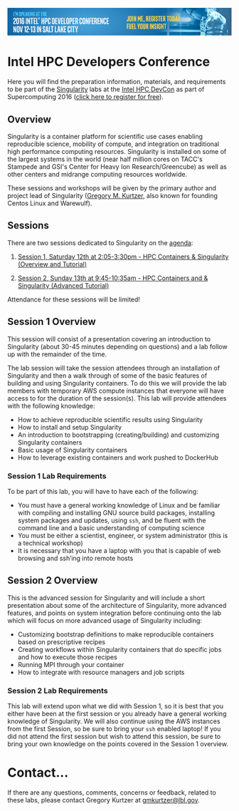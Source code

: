 ![banner](HPCDC-728x90-Speakers.jpg)

# Intel HPC Developers Conference

Here you will find the preparation information, materials, and requirements to be part of the [Singularity](http://singularity.lbl.gov) labs at the [Intel HPC DevCon](http://www.intel.com/content/www/us/en/events/hpcdevcon/overview.html) as part of Supercomputing 2016 ([click here to register for free](https://hpcdevcon.intel.com/register/devcon.aspx)).

## Overview
Singularity is a container platform for scientific use cases enabling reproducible science, mobility of compute, and integration on traditional high performance computing resources. Singularity is installed on some of the largest systems in the world (near half million cores on TACC's Stampede and GSI's Center for Heavy Ion Research/Greencube) as well as other centers and midrange computing resources worldwide.

These sessions and workshops will be given by the primary author and project lead of Singularity ([Gregory M. Kurtzer](http://gmkurtzer.github.io/), also known for founding Centos Linux and Warewulf).

## Sessions

There are two sessions dedicated to Singularity on the [agenda](http://www.intel.com/content/www/us/en/events/hpcdevcon/agenda.html):

1. [Session 1, Saturday 12th at 2:05-3:30pm - HPC Containers & Singularity (Overview and Tutorial)](http://www.intel.com/content/www/us/en/events/hpcdevcon/technical-sessions.html#singularity)

2. [Session 2, Sunday 13th at 9:45-10:35am - HPC Containers and & Singularity (Advanced Tutorial)](http://www.intel.com/content/www/us/en/events/hpcdevcon/technical-sessions.html#lbnl)

Attendance for these sessions will be limited!

## Session 1 Overview
This session will consist of a presentation covering an introduction to Singularity (about 30-45 minutes depending on questions) and a lab follow up with the remainder of the time.

The lab session will take the session attendees through an installation of Singularity and then a walk through of some of the basic features of building and using Singularity containers. To do this we will provide the lab members with temporary AWS compute instances that everyone will have access to for the duration of the session(s). This lab will provide attendees with the following knowledge:

* How to achieve reproducible scientific results using Singularity
* How to install and setup Singularity
* An introduction to bootstrapping (creating/building) and customizing Singularity containers
* Basic usage of Singularity containers
* How to leverage existing containers and work pushed to DockerHub

### Session 1 Lab Requirements
To be part of this lab, you will have to have each of the following:

* You must have a general working knowledge of Linux and be familiar with compiling and installing GNU source build packages, installing system packages and updates, using `ssh`, and be fluent with the command line and a basic understanding of computing science
* You must be either a scientist, engineer, or system administrator (this is a technical workshop)
* It is necessary that you have a laptop with you that is capable of web browsing and ssh’ing into remote hosts

## Session 2 Overview
This is the advanced session for Singularity and will include a short presentation about some of the architecture of Singularity, more advanced features, and points on system integration before continuing onto the lab which will focus on more advanced usage of Singularity including:

* Customizing bootstrap definitions to make reproducible containers based on prescriptive recipes
* Creating workflows within Singularity containers that do specific jobs and how to execute those recipes
* Running MPI through your container
* How to integrate with resource managers and job scripts

### Session 2 Lab Requirements
This lab will extend upon what we did with Session 1, so it is best that you either have been at the first session or you already have a general working knowledge of Singularity. We will also continue using the AWS instances from the first Session, so be sure to bring your `ssh` enabled laptop! If you did not attend the first session but wish to attend this session, be sure to bring your own knowledge on the points covered in the Session 1 overview.


# Contact...
If there are any questions, comments, concerns or feedback, related to these labs, please contact Gregory Kurtzer at [gmkurtzer@lbl.gov](mailto:gmkurtzer@lbl.gov).
